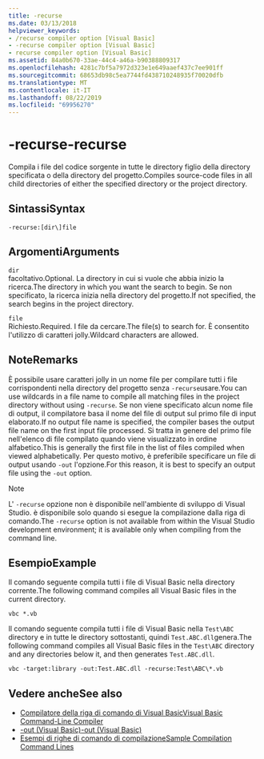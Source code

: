 ```yaml
---
title: -recurse
ms.date: 03/13/2018
helpviewer_keywords:
- /recurse compiler option [Visual Basic]
- -recurse compiler option [Visual Basic]
- recurse compiler option [Visual Basic]
ms.assetid: 84a0b670-33ae-44c4-a46a-b90388809317
ms.openlocfilehash: 4281c7bf5a7972d323e1e649aaef437c7ee901ff
ms.sourcegitcommit: 68653db98c5ea7744fd438710248935f70020dfb
ms.translationtype: MT
ms.contentlocale: it-IT
ms.lasthandoff: 08/22/2019
ms.locfileid: "69956270"
---
```

# <a name="-recurse"></a><span data-ttu-id="d85ff-102">-recurse</span><span class="sxs-lookup"><span data-stu-id="d85ff-102">-recurse</span></span>
<span data-ttu-id="d85ff-103">Compila i file del codice sorgente in tutte le directory figlio della directory specificata o della directory del progetto.</span><span class="sxs-lookup"><span data-stu-id="d85ff-103">Compiles source-code files in all child directories of either the specified directory or the project directory.</span></span>  
  
## <a name="syntax"></a><span data-ttu-id="d85ff-104">Sintassi</span><span class="sxs-lookup"><span data-stu-id="d85ff-104">Syntax</span></span>  
  
```  
-recurse:[dir\]file  
```  
  
## <a name="arguments"></a><span data-ttu-id="d85ff-105">Argomenti</span><span class="sxs-lookup"><span data-stu-id="d85ff-105">Arguments</span></span>  
 `dir`  
 <span data-ttu-id="d85ff-106">facoltativo.</span><span class="sxs-lookup"><span data-stu-id="d85ff-106">Optional.</span></span> <span data-ttu-id="d85ff-107">La directory in cui si vuole che abbia inizio la ricerca.</span><span class="sxs-lookup"><span data-stu-id="d85ff-107">The directory in which you want the search to begin.</span></span> <span data-ttu-id="d85ff-108">Se non specificato, la ricerca inizia nella directory del progetto.</span><span class="sxs-lookup"><span data-stu-id="d85ff-108">If not specified, the search begins in the project directory.</span></span>  
  
 `file`  
 <span data-ttu-id="d85ff-109">Richiesto.</span><span class="sxs-lookup"><span data-stu-id="d85ff-109">Required.</span></span> <span data-ttu-id="d85ff-110">I file da cercare.</span><span class="sxs-lookup"><span data-stu-id="d85ff-110">The file(s) to search for.</span></span> <span data-ttu-id="d85ff-111">È consentito l'utilizzo di caratteri jolly.</span><span class="sxs-lookup"><span data-stu-id="d85ff-111">Wildcard characters are allowed.</span></span>  
  
## <a name="remarks"></a><span data-ttu-id="d85ff-112">Note</span><span class="sxs-lookup"><span data-stu-id="d85ff-112">Remarks</span></span>  
 <span data-ttu-id="d85ff-113">È possibile usare caratteri jolly in un nome file per compilare tutti i file corrispondenti nella directory del progetto senza `-recurse`usare.</span><span class="sxs-lookup"><span data-stu-id="d85ff-113">You can use wildcards in a file name to compile all matching files in the project directory without using `-recurse`.</span></span> <span data-ttu-id="d85ff-114">Se non viene specificato alcun nome file di output, il compilatore basa il nome del file di output sul primo file di input elaborato.</span><span class="sxs-lookup"><span data-stu-id="d85ff-114">If no output file name is specified, the compiler bases the output file name on the first input file processed.</span></span> <span data-ttu-id="d85ff-115">Si tratta in genere del primo file nell'elenco di file compilato quando viene visualizzato in ordine alfabetico.</span><span class="sxs-lookup"><span data-stu-id="d85ff-115">This is generally the first file in the list of files compiled when viewed alphabetically.</span></span> <span data-ttu-id="d85ff-116">Per questo motivo, è preferibile specificare un file di output usando `-out` l'opzione.</span><span class="sxs-lookup"><span data-stu-id="d85ff-116">For this reason, it is best to specify an output file using the `-out` option.</span></span>  
  
> [!NOTE]
> <span data-ttu-id="d85ff-117">L' `-recurse` opzione non è disponibile nell'ambiente di sviluppo di Visual Studio. è disponibile solo quando si esegue la compilazione dalla riga di comando.</span><span class="sxs-lookup"><span data-stu-id="d85ff-117">The `-recurse` option is not available from within the Visual Studio development environment; it is available only when compiling from the command line.</span></span>  
  
## <a name="example"></a><span data-ttu-id="d85ff-118">Esempio</span><span class="sxs-lookup"><span data-stu-id="d85ff-118">Example</span></span>  
 <span data-ttu-id="d85ff-119">Il comando seguente compila tutti i file di Visual Basic nella directory corrente.</span><span class="sxs-lookup"><span data-stu-id="d85ff-119">The following command compiles all Visual Basic files in the current directory.</span></span>  
  
```console
vbc *.vb  
```  
  
 <span data-ttu-id="d85ff-120">Il comando seguente compila tutti i file di Visual Basic nella `Test\ABC` directory e in tutte le directory sottostanti, quindi `Test.ABC.dll`genera.</span><span class="sxs-lookup"><span data-stu-id="d85ff-120">The following command compiles all Visual Basic files in the `Test\ABC` directory and any directories below it, and then generates `Test.ABC.dll`.</span></span>  
  
```console
vbc -target:library -out:Test.ABC.dll -recurse:Test\ABC\*.vb  
```  
  
## <a name="see-also"></a><span data-ttu-id="d85ff-121">Vedere anche</span><span class="sxs-lookup"><span data-stu-id="d85ff-121">See also</span></span>

- [<span data-ttu-id="d85ff-122">Compilatore della riga di comando di Visual Basic</span><span class="sxs-lookup"><span data-stu-id="d85ff-122">Visual Basic Command-Line Compiler</span></span>](../../../visual-basic/reference/command-line-compiler/index.md)
- [<span data-ttu-id="d85ff-123">-out (Visual Basic)</span><span class="sxs-lookup"><span data-stu-id="d85ff-123">-out (Visual Basic)</span></span>](../../../visual-basic/reference/command-line-compiler/out.md)
- [<span data-ttu-id="d85ff-124">Esempi di righe di comando di compilazione</span><span class="sxs-lookup"><span data-stu-id="d85ff-124">Sample Compilation Command Lines</span></span>](../../../visual-basic/reference/command-line-compiler/sample-compilation-command-lines.md)
